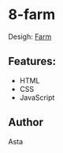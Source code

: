 # 8-farm

Desigh: [Farm](https://cdn.dribbble.com/users/1105352/screenshots/7286604/media/a11ac0c70f65e0e967c06c6a5361523a.png)

## Features:
- HTML
- CSS
- JavaScript

## Author
Asta
